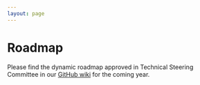 ```yaml
---
layout: page
---
```


# Roadmap

Please find the dynamic roadmap approved in Technical Steering Committee in our [GitHub wiki](https://github.com/powsybl/.github/wiki/Roadmap) for the coming year.

